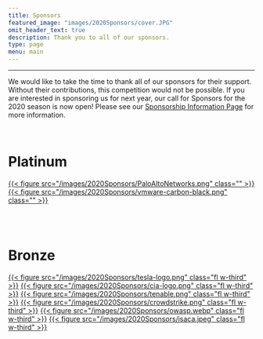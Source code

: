 ```yaml
---
title: Sponsors
featured_image: "images/2020Sponsors/cover.JPG"
omit_header_text: true
description: Thank you to all of our sponsors.
type: page
menu: main
---
```

<hr>

We would like to take the time to thank all of our sponsors for their support. Without their contributions, this competition would not be possible. If you are interested in sponsoring us for next year, our call for Sponsors for the 2020 season is now open! Please see our [Sponsorship Information Page](/about/become-a-sponsor/) for more information.

<br>
<h1> Platinum </h1>

<a href="https://www.paloaltonetworks.com/">{{< figure src="/images/2020Sponsors/PaloAltoNetworks.png" class="" >}}</a>
<a href="https://www.carbonblack.com/">{{< figure src="/images/2020Sponsors/vmware-carbon-black.png" class="" >}}</a>

<br><br>
<h1> Bronze </h1>

<a href="https://www.tesla.com/">{{< figure src="/images/2020Sponsors/tesla-logo.png" class="fl w-third" >}}</a>
<a href="https://www.cia.gov">{{< figure src="/images/2020Sponsors/cia-logo.png" class="fl w-third" >}}</a>
<a href="https://www.tenable.com/">{{< figure src="/images/2020Sponsors/tenable.png" class="fl w-third" >}}</a>
<a href="https://www.crowdstrike.com/">{{< figure src="/images/2020Sponsors/crowdstrike.png" class="fl w-third" >}}</a>
<a href="https://owasp.org/">{{< figure src="/images/2020Sponsors/owasp.webp" class="fl w-third" >}}</a>
<a href="https://isacala.org/">{{< figure src="/images/2020Sponsors/isaca.jpeg" class="fl w-third" >}}</a>
